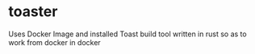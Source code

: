 # toaster
Uses Docker Image and installed Toast build tool written in rust so as to work from docker in docker
